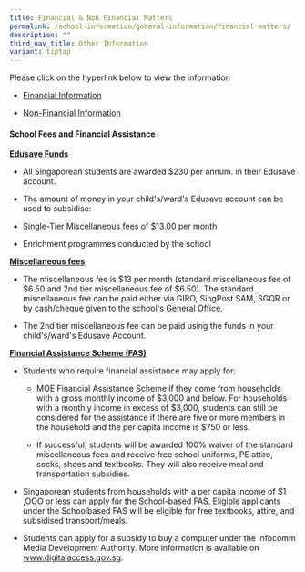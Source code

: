 ```yaml
---
title: Financial & Non Financial Matters
permalink: /school-information/general-information/financial-matters/
description: ""
third_nav_title: Other Information
variant: tiptap
---
```

<p>Please click on the hyperlink below to view the information</p><ul data-tight="true" class="tight"><li><p><a href="https://www.moe.gov.sg/about-us/organisation-structure/fpd/financial-summary" rel="noopener noreferrer nofollow" target="_blank">Financial Information</a></p></li><li><p><a href="/files/Ops/non financial info of chijoln.pdf" rel="noopener noreferrer nofollow" target="_blank">Non-Financial Information</a></p></li></ul><h4>School Fees and Financial Assistance</h4><p><strong><u>Edusave Funds</u></strong></p><ul data-tight="true" class="tight"><li><p>All Singaporean students are awarded $230 per annum. in their Edusave account.</p></li><li><p>The amount of money in your child's/ward's Edusave account can be used to subsidise:</p></li><li><p>Single-Tier Miscellaneous fees of $13.00 per month</p></li><li><p>Enrichment programmes conducted by the school</p></li></ul><p><strong><u>Miscellaneous fees</u></strong></p><ul data-tight="true" class="tight"><li><p>The miscellaneous fee is $13 per month (standard miscellaneous fee of $6.50 and 2nd tier miscellaneous fee of $6.50). The standard miscellaneous fee can be paid either via GIRO, SingPost SAM, SGQR or by cash/cheque given to the school's General Office.</p></li><li><p>The 2nd tier miscellaneous fee can be paid using the funds in your child's/ward's Edusave Account.</p></li></ul><p><strong><u>Financial Assistance Scheme (FAS)</u></strong></p><ul data-tight="true" class="tight"><li><p>Students who require financial assistance may apply for:</p><ul data-tight="true" class="tight"><li><p>MOE Financial Assistance Scheme if they come from households with a gross monthly income of $3,000 and below. For households with a monthly income in excess of $3,000, students can still be considered for the assistance if there are five or more members in the household and the per capita income is $750 or less.</p></li><li><p>If successful, students will be awarded 100% waiver of the standard miscellaneous fees and receive free school uniforms, PE attire, socks, shoes and textbooks. They will also receive meal and transportation subsidies.</p></li></ul></li><li><p>Singaporean students from households with a per capita income of $1 ,OOO or less can apply for the School-based FAS. Eligible applicants under the Schoolbased FAS will be eligible for free textbooks, attire, and subsidised transport/meals.</p></li><li><p>Students can apply for a subsidy to buy a computer under the Infocomm Media Development Authority. More information is available on <a href="http://www.digitalaccess.gov.sg" rel="noopener noreferrer nofollow" target="_blank">www.digitalaccess.gov.sg</a>.  </p></li></ul><p></p>